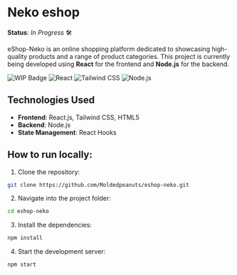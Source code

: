 # Neko eshop
**Status**: *In Progress* 🛠️

eShop-Neko is an online shopping platform dedicated to showcasing high-quality products and a range of product categories. This project is currently being developed using **React** for the frontend and **Node.js** for the backend.

![WIP Badge](https://img.shields.io/badge/Status-WIP-orange)
![React](https://img.shields.io/badge/React-61DAFB?style=for-the-badge&logo=react&logoColor=black)
![Tailwind CSS](https://img.shields.io/badge/Tailwind_CSS-06B6D4?style=for-the-badge&logo=tailwind-css&logoColor=white)
![Node.js](https://img.shields.io/badge/Node.js-339933?style=for-the-badge&logo=node.js&logoColor=white)



## Technologies Used
- **Frontend**: React.js, Tailwind CSS, HTML5
- **Backend**: Node.js
- **State Management**: React Hooks


## How to run locally:

1. Clone the repository:
```bash
git clone https://github.com/Moldedpeanuts/eshop-neko.git
```

2. Navigate into the project folder:
```bash
cd eshop-neko
```

3. Install the dependencies:
```bash
npm install
```

4. Start the development server:
```bash
npm start
```


